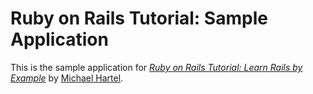 # Ruby on Rails Tutorial: Sample Application

This is the sample application for [*Ruby on Rails Tutorial: Learn Rails by Example*](http://railstutorial.org/) by [Michael Hartel](http://michaelhartl.com/).